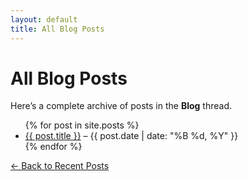 ```yaml
---
layout: default
title: All Blog Posts
---
```


# All Blog Posts

Here’s a complete archive of posts in the **Blog** thread.  

<ul>
{% for post in site.posts %}
  <li>
    <a href="{{ post.url }}">{{ post.title }}</a> – {{ post.date | date: "%B %d, %Y" }}
  </li>
{% endfor %}
</ul>

<p><a href="/blog/">← Back to Recent Posts</a></p>
